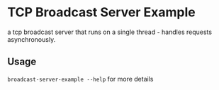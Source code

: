 # TCP Broadcast Server Example

a tcp broadcast server that runs on a single thread - handles requests asynchronously.

## Usage
`broadcast-server-example --help` for more details
